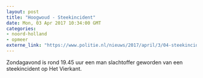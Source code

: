 ```yaml
---
layout: post
title: "Hoogwoud - Steekincident"
date: Mon, 03 Apr 2017 10:34:00 GMT
categories: 
- noord-holland 
- opmeer 
externe_link: "https://www.politie.nl/nieuws/2017/april/3/04-steekincident.html"
---
```


Zondagavond is rond 19.45 uur een man slachtoffer geworden van een steekincident op Het Vierkant.
